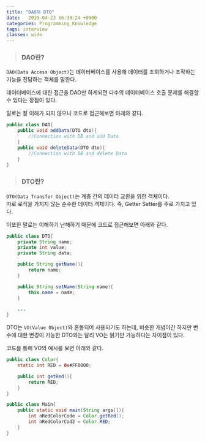 ```yaml
---
title: "DAO와 DTO"
date:   2019-04-23 16:33:24 +0900
categories: Programming_Knowledge
tags: interview
classes: wide
---
```


> ### DAO란?

`DAO(Data Access Object)`는 데이터베이스를 사용해 데이터를 조회하거나 조작하는 기능을 전담하는 객체를 말한다.  

데이터베이스에 대한 접근을 DAO만 하게되면 다수의 데이터베이스 호출 문제를 해결할 수 있다는 장점이 있다.  
  
말로는 잘 이해가 되지 않으니 코드로 접근해보면 아래와 같다.  

```java
public class DAO{
	public void addData(DTO dto){
		//Connection with DB and add Data
	}
	public void deleteData(DTO dto){
		//Connection with DB and delete Data
	}
}
```

> ### DTO란?

`DTO(Data Transfer Object)`는 계층 간의 데이터 교환을 위한 객체이다.  
따로 로직을 가지지 않는 순수한 데이터 객체이다. 즉, Getter Setter를 주로 가지고 있다.  

이또한 말로는 이해하기 난해하기 때문에 코드로 접근해보면 아래와 같다.  
  
```java
public class DTO{
	private String name;
	private int value;
	private String data;

	public String getName(){
		return name;
	}

	public String setName(String name){
		this.name = name;
	}

	...
}
```

DTO는 `VO(Value Object)`와 혼동되어 사용되기도 하는데, 비슷한 개념이긴 하지만 변수에 대한 변경이 가능한 DTO와는 달리 VO는 읽기만 가능하다는 차이점이 있다.  
  
코드를 통해 VO의 예시를 보면 아래와 같다.  

```java
public class Color{
	static int RED = 0x#FF0000;

	public int getRed(){
		return RED;
	}
}

public class Main{
	public static void main(String args[]){
		int nRedColorCode = Color.getRed();
		int nRedColorCod2 = Color.RED;
	}
}
```